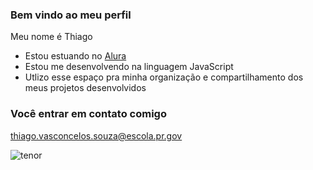 ### Bem vindo ao meu perfil

Meu nome é Thiago

- Estou estuando no [Alura](https://www.alura.com.br)
- Estou me desenvolvendo na linguagem JavaScript
- Utlizo esse espaço pra minha organização e compartilhamento dos meus projetos desenvolvidos

### Você entrar em contato comigo

thiago.vasconcelos.souza@escola.pr.gov

![tenor](https://github.com/user-attachments/assets/d636f5ec-72bd-404b-b2db-a9e0d884d24e)
